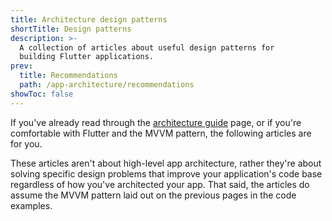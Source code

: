 ```yaml
---
title: Architecture design patterns
shortTitle: Design patterns
description: >-
  A collection of articles about useful design patterns for
  building Flutter applications.
prev:
  title: Recommendations
  path: /app-architecture/recommendations
showToc: false
---
```


If you've already read through the [architecture guide][] page,
or if you're comfortable with Flutter and the MVVM pattern,
the following articles are for you.

These articles aren't about high-level app architecture,
rather they're about solving specific design problems that improve your
application's code base regardless of how you've architected your app.
That said, the articles do assume the MVVM pattern laid out on the
previous pages in the code examples.

<ExpansionList list="design-patterns" baseId="design-patterns">

[architecture guide]: /app-architecture/guide
